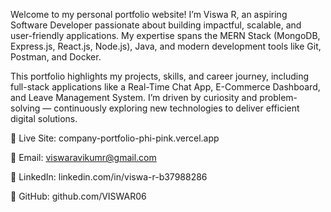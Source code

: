 Welcome to my personal portfolio website!
I’m Viswa R, an aspiring Software Developer passionate about building impactful, scalable, and user-friendly applications. My expertise spans the MERN Stack (MongoDB, Express.js, React.js, Node.js), Java, and modern development tools like Git, Postman, and Docker.

This portfolio highlights my projects, skills, and career journey, including full-stack applications like a Real-Time Chat App, E-Commerce Dashboard, and Leave Management System.
I’m driven by curiosity and problem-solving — continuously exploring new technologies to deliver efficient digital solutions.

🔗 Live Site: company-portfolio-phi-pink.vercel.app

📧 Email: viswaravikumr@gmail.com

💼 LinkedIn: linkedin.com/in/viswa-r-b37988286

🐙 GitHub: github.com/VISWAR06
